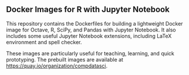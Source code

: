 ## Docker Images for R with Jupyter Notebook

This repository contains the Dockerfiles for building a lightweight Docker image for Octave, R, SciPy, and Pandas  with Jupyter Notebook. It also includes some useful Jupyter Notebook extensions, including LaTeX environment and spell checker.

These images are particularly useful for teaching, learning, and quick prototyping. The prebuilt images are available at <https://quay.io/organization/compdatasci>.
